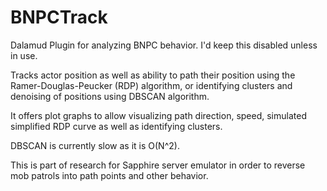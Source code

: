 # BNPCTrack

Dalamud Plugin for analyzing BNPC behavior. I'd keep this disabled unless in use.

Tracks actor position as well as ability to path their position using the Ramer-Douglas-Peucker (RDP) algorithm, or identifying clusters and denoising of positions using DBSCAN algorithm.

It offers plot graphs to allow visualizing path direction, speed, simulated simplified RDP curve as well as identifying clusters.

DBSCAN is currently slow as it is O(N^2).

This is part of research for Sapphire server emulator in order to reverse mob patrols into path points and other behavior.